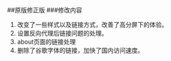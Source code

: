 ##原版修正版
###修改内容

1. 改变了一些样式以及链接方式，改善了高分屏下的体验。
2. 设置反向代理后链接问题的处理。
3. about页面的链接处理
4. 删除了谷歌字体的链接，加快了国内访问速度。
